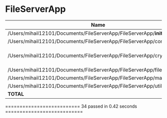 # FileServerApp

Name                                                                      | Stmts |  Miss | Cover | Missing
--------------------------------------------------------------------------|--------|-----|-----|------
/Users/mihail12101/Documents/FileServerApp/FileServerApp/__init__.py      |     0     | 0 |  100% | 
/Users/mihail12101/Documents/FileServerApp/FileServerApp/config.py        |    11     | 0  | 100% | 
/Users/mihail12101/Documents/FileServerApp/FileServerApp/crypto.py        |    48     | 5  | 90% | 21, 24, 27, 75-76
/Users/mihail12101/Documents/FileServerApp/FileServerApp/file_service.py  |    37      |0   |100% |
/Users/mihail12101/Documents/FileServerApp/FileServerApp/main.py          |    12     | 1  |  92% | 24
/Users/mihail12101/Documents/FileServerApp/FileServerApp/utils.py         |    26    |  0  | 100% |
**TOTAL**                                                                 |    134   |   6  |  96% |


========================== 34 passed in 0.42 seconds ===========================